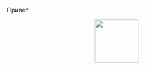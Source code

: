 Привет
<div id="header" align="center">
  <img src="https://i.giphy.com/media/v1.Y2lkPTc5MGI3NjExYzJlNDZsc2NzMDhka240bnFzeWg1YWJteHIxdGlxdDhjbmRlYXZwYyZlcD12MV9pbnRlcm5hbF9naWZfYnlfaWQmY3Q9Zw/yYSSBtDgbbRzq/giphy.gif
" width="100"/>
</div>
